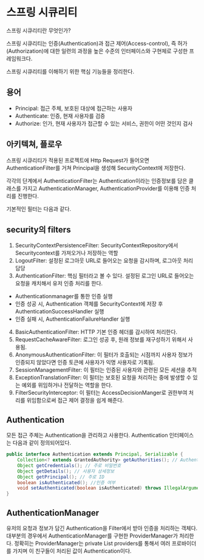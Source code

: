 스프링 시큐리티
====================================

스프링 시큐리티란 무엇인가?

스프링 시큐리티는 인증(Authentication)과 접근 제어(Access-control), 즉 허가(Authorization)에 대한 일련의 과정을 높은 수준의 인터페이스와 구현체로 구성한 프레임워크다. 

스프링 시큐리티를 이해하기 위한 핵심 기능들을 정리한다.

## 용어

- Principal: 접근 주체, 보호된 대상에 접근하는 사용자
- Authenticate: 인증, 현재 사용자를 검증
- Authorize: 인가, 현재 사용자가 접근할 수 있는 서비스, 권한이 어떤 것인지 검사

## 아키텍쳐, 플로우
스프링 시큐리티가 적용된 프로젝트에 Http Request가 들어오면 AuthenticationFilter를 거쳐 Principal을 생성해 SecurityContext에 저장한다.

각각의 단계에서 AuthenticationFilter는 Authentication이라는 인증정보를 담은 클래스를 가지고 AuthenticationManager, AuthenticationProvider를 이용해 인증 처리를 진행한다.

기본적인 필터는 다음과 같다.

## security의 filters

1. SecurityContextPersistenceFilter: SecurityContextRepository에서 Securitycontext를 가져오거나 저장하는 역할
2. LogoutFilter: 설정된 로그아웃 URL로 들어오는 요청을 감시하며, 로그아웃 처리 담당
3. AuthenticationFilter: 핵심 필터라고 볼 수 있다. 설정된 로그인 URL로 들어오는 요청을 캐치해서 유저 인증 처리를 한다.
  - Authenticationmanager를 통한 인증 실행
  - 인증 성공 시, Authentication 객체를 SecurityContext에 저장 후 AuthenticationSuccessHandler 실행
  - 인증 실패 시, AuthenticationFailureHandler 실행
4. BasicAuthenticationFilter: HTTP 기본 인증 헤더를 감시하여 처리한다.
5. RequestCacheAwareFilter: 로그인 성공 후, 원래 정보를 재구성하기 위해서 사용됨.
6. AnonymousAuthenticationFilter: 이 필터가 호출되는 시점까지 사용자 정보가 인증되지 않았다면 인증 토큰에 사용자가 익명 사용자로 기록됨.
7. SessionManagementFilter: 이 필터는 인증된 사용자와 관련된 모든 세션을 추적
8. ExceptionTranslationFilter: 이 필터는 보호된 요청을 처리하는 중에 발생할 수 있는 예외를 위임하거나 전달하는 역할을 한다.
9. FilterSecurityInterceptor: 이 필터는 AccessDecisionManger로 권한부여 처리를 위임함으로써 접근 제어 결정을 쉽게 해준다.


## Authentication
모든 접근 주체는 Authentication을 관리하고 사용한다. Authentication 인터페이스는 다음과 같이 정의되어있다.

```java
public interface Authentication extends Principal, Serializable {
    Collection<? extends GrantedAuthority> getAuthorities(); // Authentication 저장소에 의해 인증된 사용자의 권한 목록 
    Object getCredentials(); // 주로 비밀번호 
    Object getDetails(); // 사용자 상세정보 
    Object getPrincipal(); // 주로 ID 
    boolean isAuthenticated(); //인증 여부 
    void setAuthenticated(boolean isAuthenticated) throws IllegalArgumentException;
}
```

## AuthenticationManager

유저의 요청과 정보가 담긴 Authentication을 Filter에서 받아 인증을 처리하는 객체다. 대부분의 경우에서 AuthenticationManager를 구현한 ProviderManager가 처리한다.
정확히는 ProviderManager는 private List<AuthenticationProvider> providers를 통해서 여러 프로바이더를 가지며 이 친구들이 처리된 값이 Authentication이다.

